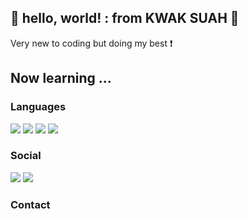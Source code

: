 ## 🐼 hello, world! : from KWAK SUAH 🐼



Very new to coding but doing my best ❗




## Now learning ...

### Languages
<p>
  <img src ="https://img.shields.io/badge/Java-ED8B00?style=for-the-badge&logo=openjdk&logoColor=white"/>
  <img src ="https://img.shields.io/badge/Lua-2C2D72?style=for-the-badge&logo=lua&logoColor=white"/>
  <img src ="https://img.shields.io/badge/Spring-6DB33F?style=for-the-badge&logo=spring&logoColor=white"/>
  <img src ="https://img.shields.io/badge/MySQL-00000F?style=for-the-badge&logo=mysql&logoColor=white"/>  
</p>



### Social 
<p>
  <img src ="https://img.shields.io/badge/GitHub-100000?style=for-the-badge&logo=github&logoColor=white"/>
  <img src ="https://img.shields.io/badge/GitLab-330F63?style=for-the-badge&logo=gitlab&logoColor=white"/>
</p>


### Contact 







## 
